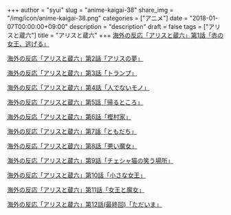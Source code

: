 +++
author = "syui"
slug = "anime-kaigai-38"
share_img = "/img/icon/anime-kaigai-38.png"
categories = ["アニメ"]
date = "2018-01-07T00:00:00+09:00"
description = "description"
draft = false
tags = ["アリスと蔵六"]
title = "アリスと蔵六"
+++
<a href="http://www.anihon.com/entry/2017/04/03/090041" rel="nofollow" target="_blank" title="海外の反応「アリスと蔵六」第1話「赤の女王、逃げる」">海外の反応「アリスと蔵六」第1話「赤の女王、逃げる」</a>

<a href="http://www.anihon.com/entry/2017/04/10/090058" rel="nofollow" target="_blank" title="海外の反応「アリスと蔵六」第2話「アリスの夢」">海外の反応「アリスと蔵六」第2話「アリスの夢」</a>

<a href="http://www.anihon.com/entry/2017/04/17/090327" rel="nofollow" target="_blank" title="海外の反応「アリスと蔵六」第3話「トランプ」">海外の反応「アリスと蔵六」第3話「トランプ」</a>

<a href="http://www.anihon.com/entry/2017/04/24/093322" rel="nofollow" target="_blank" title="海外の反応「アリスと蔵六」第4話「人でないモノ」">海外の反応「アリスと蔵六」第4話「人でないモノ」</a>

<a href="http://www.anihon.com/entry/2017/05/01/094020" rel="nofollow" target="_blank" title="海外の反応「アリスと蔵六」第5話「帰るところ」">海外の反応「アリスと蔵六」第5話「帰るところ」</a>

<a href="http://www.anihon.com/entry/2017/05/15/094538" rel="nofollow" target="_blank" title="海外の反応「アリスと蔵六」第6話「樫村家」">海外の反応「アリスと蔵六」第6話「樫村家」</a>

<a href="http://www.anihon.com/entry/2017/05/22/110028" rel="nofollow" target="_blank" title=" 海外の反応「アリスと蔵六」第7話「ともだち」"> 海外の反応「アリスと蔵六」第7話「ともだち」</a>

<a href="http://www.anihon.com/entry/2017/05/29/102701" rel="nofollow" target="_blank" title="海外の反応「アリスと蔵六」第8話「悪い魔女」">海外の反応「アリスと蔵六」第8話「悪い魔女」</a>

<a href="http://www.anihon.com/entry/2017/06/05/110537" rel="nofollow" target="_blank" title="海外の反応「アリスと蔵六」第9話「チェシャ猫の笑う場所」">海外の反応「アリスと蔵六」第9話「チェシャ猫の笑う場所」</a>

<a href="http://www.anihon.com/entry/2017/06/12/105738" rel="nofollow" target="_blank" title=" 海外の反応「アリスと蔵六」第10話「小さな女王」"> 海外の反応「アリスと蔵六」第10話「小さな女王」</a>

<a href="http://www.anihon.com/entry/2017/06/19/123603" rel="nofollow" target="_blank" title="海外の反応「アリスと蔵六」第11話「女王と魔女」">海外の反応「アリスと蔵六」第11話「女王と魔女」</a>

<a href="http://www.anihon.com/entry/2017/06/26/100303" rel="nofollow" target="_blank" title="海外の反応「アリスと蔵六」第12話(最終回)「ただいま」">海外の反応「アリスと蔵六」第12話(最終回)「ただいま」</a>
